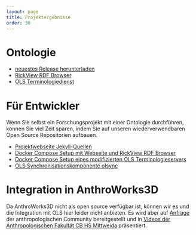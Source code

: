 ```yaml
---
layout: page
title: Projektergebnisse
order: 30
---
```


# Ontologie

* [neuestes Release herunterladen](https://github.com/annosaxfdm/ontology/releases/latest)
* [RickView RDF Browser](https://annosaxfdm.de/ontology/)
* [OLS Terminologiedienst](https://ols.imise.uni-leipzig.de/ontologies/anno)

# Für Entwickler
Wenn Sie selbst ein Forschungsprojekt mit einer Ontologie durchführen, können Sie viel Zeit sparen, indem Sie auf unseren wiederverwendbaren Open Source Repositorien aufbauen.

* [Projektwebseite Jekyll-Quellen](https://github.com/annosaxfdm/annosaxfdm.de)
* [Docker Compose Setup mit Webseite und RickView RDF Browser](https://github.com/annosaxfdm/docker)
* [Docker Compose Setup eines modifizierten OLS Terminologieservers](https://github.com/annosaxfdm/ols)
* [OLS Synchronisationskomponente olsync](https://github.com/annosaxfdm/olsync)

# Integration in AnthroWorks3D

Da AnthroWorks3D nicht als open source verfügbar ist, können wir es und die Integration mit OLS hier leider nicht anbieten.
Es wird aber auf [Anfrage](https://www.cb.hs-mittweida.de/mitarbeiterinnen-mitarbeiter-in-ihren-fachgruppen/heuschkel-marie-luise/)
der anthropologischen Community bereitgestellt und
in [Videos der Anthropologischen Fakultät CB HS Mittweida](https://www.youtube.com/@anthrofakultat-cbhochschul2562) präsentiert.

